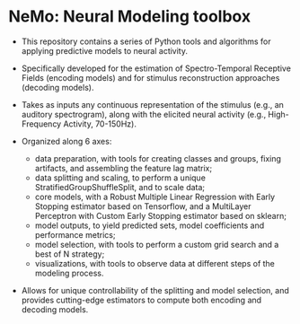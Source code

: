 # NeMo: Neural Modeling toolbox

- This repository contains a series of Python tools and algorithms for applying predictive models to neural activity.

- Specifically developed for the estimation of Spectro-Temporal Receptive Fields (encoding models) and for stimulus reconstruction approaches (decoding models).

- Takes as inputs any continuous representation of the stimulus (e.g., an auditory spectrogram), along with the elicited neural activity (e.g., High-Frequency Activity, 70-150Hz).

- Organized along 6 axes:
  - data preparation, with tools for creating classes and groups, fixing artifacts, and assembling the feature lag matrix;
  - data splitting and scaling, to perform a unique StratifiedGroupShuffleSplit, and to scale data;
  - core models, with a Robust Multiple Linear Regression with Early Stopping estimator based on Tensorflow, and a MultiLayer Perceptron with Custom Early Stopping estimator based on sklearn;
  - model outputs, to yield predicted sets, model coefficients and performance metrics;
  - model selection, with tools to perform a custom grid search and a best of N strategy;
  - visualizations, with tools to observe data at different steps of the modeling process.

- Allows for unique controllability of the splitting and model selection, and provides cutting-edge estimators to compute both encoding and decoding models.
